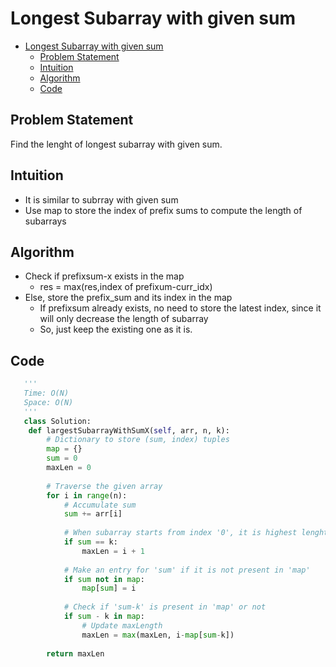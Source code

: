 # Longest Subarray with given sum 
- [Longest Subarray with given sum](#longest-subarray-with-given-sum)
  - [Problem Statement](#problem-statement)
  - [Intuition](#intuition)
  - [Algorithm](#algorithm)
  - [Code](#code)

## Problem Statement 
Find the lenght of longest subarray with given sum.

## Intuition 
- It is similar to subrray with given sum
- Use map to store the index of prefix sums to compute the length of subarrays

## Algorithm 
- Check if prefixsum-x exists in the map
   - res = max(res,index of prefixum-curr_idx)
- Else, store the prefix_sum and its index in the map
   - If prefixsum already exists, no need to store the latest index, since it will only decrease the length of subarray
   - So, just keep the existing one as it is.

## Code 
```python
   '''
   Time: O(N)
   Space: O(N)
   '''
   class Solution:
    def largestSubarrayWithSumX(self, arr, n, k):
        # Dictionary to store (sum, index) tuples
        map = {}
        sum = 0
        maxLen = 0
        
        # Traverse the given array
        for i in range(n):
            # Accumulate sum
            sum += arr[i]
            
            # When subarray starts from index '0', it is highest lenght till now
            if sum == k:
                maxLen = i + 1
                
            # Make an entry for 'sum' if it is not present in 'map'
            if sum not in map:
                map[sum] = i
                
            # Check if 'sum-k' is present in 'map' or not
            if sum - k in map:
                # Update maxLength
                maxLen = max(maxLen, i-map[sum-k])
                
        return maxLen

```